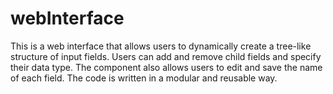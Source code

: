 # webInterface
This  is a web interface that allows users to dynamically create a tree-like structure of input fields. Users can add and remove child fields and specify their data type. The component also allows users to edit and save the name of each field. The code is written in a modular and reusable way.
